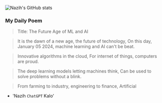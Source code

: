 
![Nazih's GitHub stats](https://github-readme-stats-eu6q8drbf-nazihkalo-cybertinolab.vercel.app/api?username=nazihkalo&show_icons=true&count_private=true&theme=dark)

### My Daily Poem
<!-- daily_poem starts -->


>Title: The Future Age of ML and AI

>It is the dawn of a new age, the future of technology,
On this day, January 05 2024, machine learning and AI can't be beat.

>Innovative algorithms in the cloud,
For internet of things, computers are proud.

>The deep learning models letting machines think,
Can be used to solve problems without a blink.

>From farming to industry, engineering to finance,
Artificial
- 'Nazih `ChatGPT` Kalo'
<!-- daily_poem ends -->

